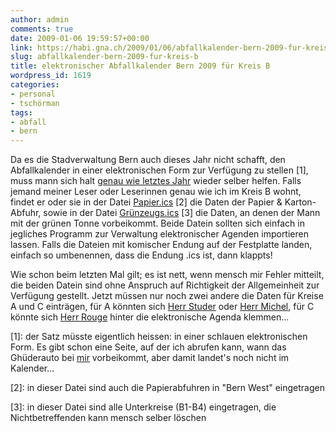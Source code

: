 ```yaml
---
author: admin
comments: true
date: 2009-01-06 19:59:57+00:00
link: https://habi.gna.ch/2009/01/06/abfallkalender-bern-2009-fur-kreis-b/
slug: abfallkalender-bern-2009-fur-kreis-b
title: elektronischer Abfallkalender Bern 2009 für Kreis B
wordpress_id: 1619
categories:
- personal
- tschörman
tags:
- abfall
- bern
---
```


Da es die Stadverwaltung Bern auch dieses Jahr nicht schafft, den Abfallkalender in einer elektronischen Form zur Verfügung zu stellen [1], muss mann sich halt [genau wie letztes Jahr](https://habi.gna.ch/2007/12/14/neuer-ghuder-kalender-fur-bern-b1/) wieder selber helfen. Falls jemand meiner Leser oder Leserinnen genau wie ich im Kreis B wohnt, findet er oder sie in der Datei [Papier.ics](https://habi.gna.ch/wp-content/uploads/2009/01/papier.ics) [2] die Daten der Papier & Karton-Abfuhr, sowie in der Datei [Grünzeugs.ics](https://habi.gna.ch/wp-content/uploads/2009/01/gr%C3%BCnzeugs.ics) [3] die Daten, an denen der Mann mit der grünen Tonne vorbeikommt. Beide Datein sollten sich einfach in jegliches Programm zur Verwaltung elektronischer Agenden importieren lassen. Falls die Dateien mit komischer Endung auf der Festplatte landen, einfach so umbenennen, dass die Endung .ics ist, dann klappts!




Wie schon beim letzten Mal gilt; es ist nett, wenn mensch mir Fehler mitteilt, die beiden Datein sind ohne Anspruch auf Richtigkeit der Allgemeinheit zur Verfügung gestellt. Jetzt müssen nur noch zwei andere die Daten für Kreise A und C einträgen, für A könnten sich [Herr Studer](https://hymnos.existenz.ch/) oder [Herr Michel](http://bloxxs.ch/), für C könnte sich [Herr Rouge](http://www.rouge.ch/blog/) hinter die elektronische Agenda klemmen...




[1]: der Satz müsste eigentlich heissen: in einer schlauen elektronischen Form. Es gibt schon eine Seite, auf der ich abrufen kann, wann das Ghüderauto bei [mir](http://www.bern.ch/leben_in_bern/wohnen/abfaelle/kehricht/abfuhrdaten/strasse/446) vorbeikommt, aber damit landet's noch nicht im Kalender...




[2]: in dieser Datei sind auch die Papierabfuhren in "Bern West" eingetragen




[3]: in dieser Datei sind alle Unterkreise (B1-B4) eingetragen, die Nichtbetreffenden kann mensch selber löschen



